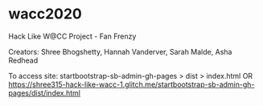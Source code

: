 # wacc2020
Hack Like W@CC Project - Fan Frenzy

Creators: Shree Bhogshetty, Hannah Vanderver, Sarah Malde, Asha Redhead 

To access site: startbootstrap-sb-admin-gh-pages > dist > index.html OR
  https://shree315-hack-like-wacc-1.glitch.me/startbootstrap-sb-admin-gh-pages/dist/index.html 
